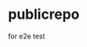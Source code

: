 # publicrepo
for e2e test
































































































































































































































































































































































































































































































































































































































































































































































































































































































































































































































































































































































































































































































































































































































































































































































































































































































































































































































































































































































































































































































































































































































































































































































































































































































































































































































































































































































































































































































































































































































































































































































































































































































































































































































































































































